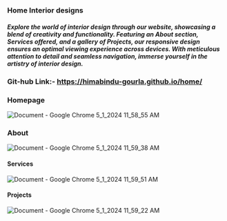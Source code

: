 ### Home Interior designs
##### Explore the world of interior design through our website, showcasing a blend of creativity and functionality. Featuring an About section, Services offered, and a gallery of Projects, our responsive design ensures an optimal viewing experience across devices. With meticulous attention to detail and seamless navigation, immerse yourself in the artistry of interior design.
### Git-hub Link:- https://himabindu-gourla.github.io/home/

### Homepage
![Document - Google Chrome 5_1_2024 11_58_55 AM](https://github.com/himabindu-gourla/home/assets/160701689/8bc841e2-8bd5-44ba-8751-5b8ddfd2369b)
### About
![Document - Google Chrome 5_1_2024 11_59_38 AM](https://github.com/himabindu-gourla/home/assets/160701689/324a40ec-e770-489a-9826-42127d1046d2)
#### Services
![Document - Google Chrome 5_1_2024 11_59_51 AM](https://github.com/himabindu-gourla/home/assets/160701689/81eb1844-b69b-4c59-85eb-bfcfa2bc5bcd)
#### Projects
![Document - Google Chrome 5_1_2024 11_59_22 AM](https://github.com/himabindu-gourla/home/assets/160701689/d7b7e8c8-9420-4663-b33a-59b3fa5ca6a1)
